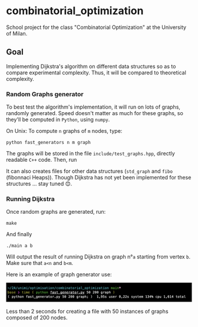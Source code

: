 # combinatorial_optimization

School project for the class "Combinatorial Optimization" at the University of Milan.

## Goal

Implementing Dijkstra's algorithm on different data structures so as to compare experimental complexity. Thus, it will be compared to theoretical complexity.

### Random Graphs generator

To best test the algorithm's implementation, it will run on lots of graphs, randomly generated. Speed doesn't matter as much for these graphs, so they'll be computed in `Python`, using `numpy`.

On Unix: To compute `n` graphs of `m` nodes, type:

	python fast_generators n m graph

The graphs will be stored in the file `include/test_graphs.hpp`, directly readable `C++` code. Then, run

It can also creates files for other data structures (`std_graph` and `fibo` (fibonnaci Heaps)). Though Dijkstra has not yet been implemented for these structures ... stay tuned 😊.

### Running Dijkstra

Once random graphs are generated, run:

	make

And finally

	./main a b

Will output the result of running Dijkstra on graph n°`a` starting from vertex `b`. Make sure that `a<n` and `b<m`.

Here is an example of graph generator use:

![timing python](ressources/capture.png)

Less than 2 seconds for creating a file with 50 instances of graphs composed of 200 nodes.
